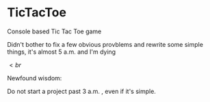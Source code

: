 # TicTacToe
Console based Tic Tac Toe game

Didn't bother to fix a few obvious provblems and rewrite some simple things, it's almost 5 a.m. and I'm dying

$<br\>$

Newfound wisdom:

Do not start a project past 3 a.m. , even if it's simple.
